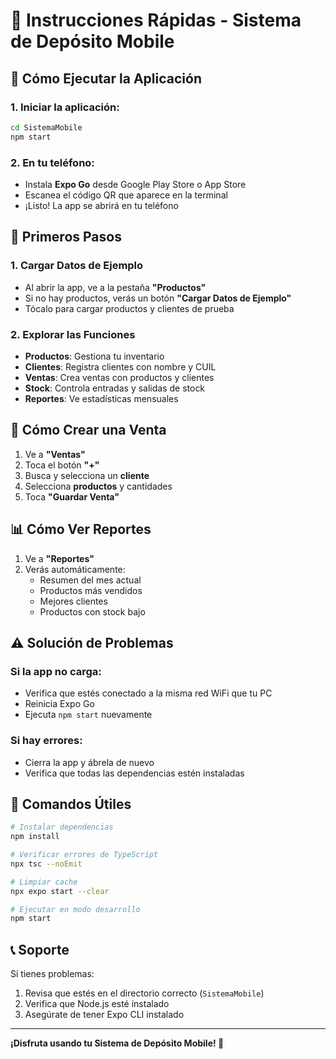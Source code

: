 # 🚀 Instrucciones Rápidas - Sistema de Depósito Mobile

## 📱 Cómo Ejecutar la Aplicación

### 1. **Iniciar la aplicación:**
```bash
cd SistemaMobile
npm start
```

### 2. **En tu teléfono:**
- Instala **Expo Go** desde Google Play Store o App Store
- Escanea el código QR que aparece en la terminal
- ¡Listo! La app se abrirá en tu teléfono

## 🎯 Primeros Pasos

### 1. **Cargar Datos de Ejemplo**
- Al abrir la app, ve a la pestaña **"Productos"**
- Si no hay productos, verás un botón **"Cargar Datos de Ejemplo"**
- Tócalo para cargar productos y clientes de prueba

### 2. **Explorar las Funciones**
- **Productos**: Gestiona tu inventario
- **Clientes**: Registra clientes con nombre y CUIL
- **Ventas**: Crea ventas con productos y clientes
- **Stock**: Controla entradas y salidas de stock
- **Reportes**: Ve estadísticas mensuales

## 🛒 Cómo Crear una Venta

1. Ve a **"Ventas"**
2. Toca el botón **"+"**
3. Busca y selecciona un **cliente**
4. Selecciona **productos** y cantidades
5. Toca **"Guardar Venta"**

## 📊 Cómo Ver Reportes

1. Ve a **"Reportes"**
2. Verás automáticamente:
   - Resumen del mes actual
   - Productos más vendidos
   - Mejores clientes
   - Productos con stock bajo

## ⚠️ Solución de Problemas

### Si la app no carga:
- Verifica que estés conectado a la misma red WiFi que tu PC
- Reinicia Expo Go
- Ejecuta `npm start` nuevamente

### Si hay errores:
- Cierra la app y ábrela de nuevo
- Verifica que todas las dependencias estén instaladas

## 🔧 Comandos Útiles

```bash
# Instalar dependencias
npm install

# Verificar errores de TypeScript
npx tsc --noEmit

# Limpiar cache
npx expo start --clear

# Ejecutar en modo desarrollo
npm start
```

## 📞 Soporte

Si tienes problemas:
1. Revisa que estés en el directorio correcto (`SistemaMobile`)
2. Verifica que Node.js esté instalado
3. Asegúrate de tener Expo CLI instalado

---

**¡Disfruta usando tu Sistema de Depósito Mobile! 🎉** 